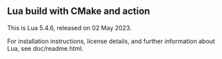 ## Lua build with CMake and action

This is Lua 5.4.6, released on 02 May 2023.

For installation instructions, license details, and
further information about Lua, see doc/readme.html.
